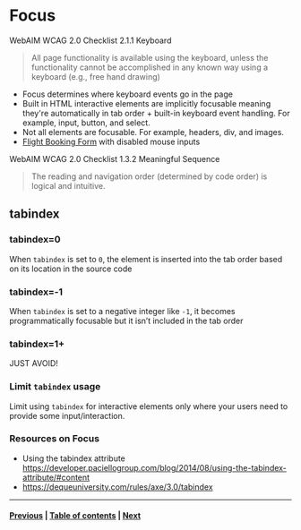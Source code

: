 # Focus

WebAIM WCAG 2.0 Checklist 2.1.1 Keyboard
>  All page functionality is available using the keyboard, unless the functionality cannot be accomplished in any known way using a keyboard (e.g., free hand drawing)

- Focus determines where keyboard events go in the page
- Built in HTML interactive elements are implicitly focusable meaning they're automatically in tab order + built-in keyboard event handling. For example, input, button, and select.
- Not all elements are focusable. For example, headers, div, and images.
- [Flight Booking Form](http://udacity.github.io/ud891/lesson2-focus/01-basic-form/) with disabled mouse inputs

WebAIM WCAG 2.0 Checklist 1.3.2 Meaningful Sequence
> The reading and navigation order (determined by code order) is logical and intuitive.

## tabindex

### tabindex=0

When `tabindex` is set to `0`, the element is inserted into the tab order based on its location in the source code

### tabindex=-1

When `tabindex` is set to a negative integer like `-1`, it becomes programmatically focusable but it isn’t included in the tab order

### tabindex=1+

JUST AVOID!

### Limit `tabindex` usage

Limit using `tabindex` for interactive elements only where your users need to provide some input/interaction.

### Resources on Focus
- Using the tabindex attribute https://developer.paciellogroup.com/blog/2014/08/using-the-tabindex-attribute/#content
- https://dequeuniversity.com/rules/axe/3.0/tabindex

----------
#### [Previous](001-a11y-overview.md) |  [Table of contents](000-toc.md) | [Next](003-semantics.md)